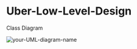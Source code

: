 # Uber-Low-Level-Design

Class Diagram 
<br>


![your-UML-diagram-name](http://www.plantuml.com/plantuml/proxy?cache=no&src=https://raw.githubusercontent.com/piyush26c/Uber-Low-Level-Design/main/class-diagram.iuml)